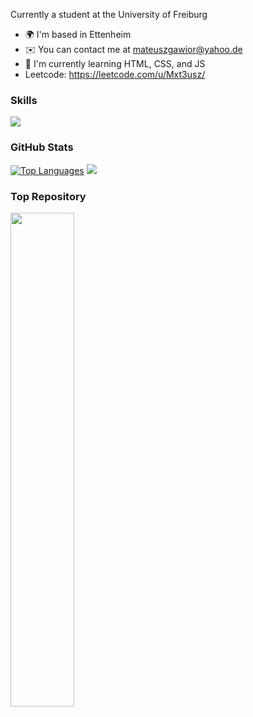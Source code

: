 
Currently a student at the University of Freiburg

* 🌍  I'm based in Ettenheim
* ✉️  You can contact me at [mateuszgawior@yahoo.de](mailto:mateuszgawior@yahoo.de)
* 🧠  I'm currently learning HTML, CSS, and JS
* Leetcode: https://leetcode.com/u/Mxt3usz/

### Skills

<p align="left">
  <a href="https://skillicons.dev">
    <img src="https://skillicons.dev/icons?i=python,mysql,cs,cpp,arduino,js,html,css,unity,git,linux" />
  </a>
</p>

### GitHub Stats


<a href="https://github.com/Mxt3usz" align="left"><img src="https://github-readme-stats.vercel.app/api/top-langs/?username=Mxt3usz&langs_count=10&title_color=0891b2&text_color=ffffff&icon_color=0891b2&bg_color=1c1917&hide_border=true&locale=en&custom_title=Top%20%Languages" alt="Top Languages" /></a> <a href="http://www.github.com/Mxt3usz"><img src="https://github-readme-streak-stats.herokuapp.com/?user=Mxt3usz&stroke=ffffff&background=1c1917&ring=0891b2&fire=0891b2&currStreakNum=ffffff&currStreakLabel=0891b2&sideNums=ffffff&sideLabels=ffffff&dates=ffffff&hide_border=true" /></a>


### Top Repository

<div width="100%" align="center"><a href="https://github.com/Mxt3usz/ReTI" align="left"><img align="left" width="45%" src="https://github-readme-stats.vercel.app/api/pin/?username=Mxt3usz&repo=ReTI&title_color=0891b2&text_color=ffffff&icon_color=0891b2&bg_color=1c1917&hide_border=true&locale=en" /></a></div><br /><br /><br /><br /><br /><br /><br />
